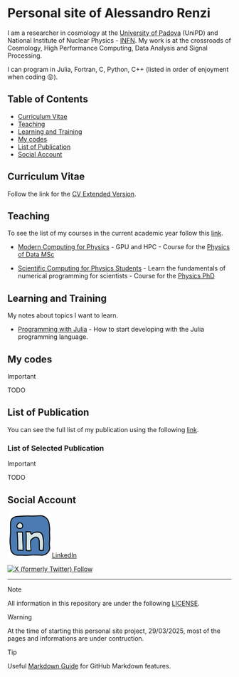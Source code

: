 # Personal site of Alessandro Renzi

I am a researcher in cosmology at the [University of Padova](https://www.unipd.it/en/contatti/rubrica?detail=Y&ruolo=1&checkout=cerca&persona=renzi&key=5F749F2E49E4888AE8B2F471823535B3) (UniPD) and National Institute of Nuclear Physics - [INFN](https://baltig.infn.it/alexnino/alessandro.renzi). My work is at the crossroads of Cosmology, High Performance Computing, Data Analysis and Signal Processing.

I can program in Julia, Fortran, C, Python, C++ (listed in order of enjoyment when coding :stuck_out_tongue_winking_eye:).

## Table of Contents

- [Curriculum Vitae](#curriculum-vitae)
- [Teaching](#teaching)
- [Learning and Training](#learning-and-training)
- [My codes](#my-codes)
- [List of Publication](#list-of-publication)
- [Social Account](#social-account)

## Curriculum Vitae

Follow the link for the [CV Extended Version](./cv/extended_cv.md).

## Teaching

To see the list of my courses in the current academic year follow this [link](https://en.didattica.unipd.it/off/docente/5F749F2E49E4888AE8B2F471823535B3).

- [Modern Computing for Physics](./teaching/mc4p/mc4p-index.md) - GPU and HPC - Course for the [Physics of Data MSc](https://www.unipd.it/en/educational-offer/second-cycle-degree/school-of-science?tipo=LM&scuola=SC&ordinamento=2025&key=SC2995)

- [Scientific Computing for Physics Students](./teaching/sc4ps/sc4ps-index.md) - Learn the fundamentals of numerical programming for scientists - Course for the [Physics PhD](https://www.unipd.it/en/phd/physics)

## Learning and Training

My notes about topics I want to learn. 

- [Programming with Julia](./learn/Julia/julia-index.md) - How to start developing with the Julia programming language.

## My codes

> [!IMPORTANT]
> TODO

## List of Publication

You can see the full list of my publication using the following [link](https://ui.adsabs.harvard.edu/search/filter_author_facet_hier_fq_author=OR&filter_author_facet_hier_fq_author=author_facet_hier%3A%221%2FRenzi%2C%20A%2FRenzi%2C%20A%22&filter_author_facet_hier_fq_author=author_facet_hier%3A%221%2FRenzi%2C%20A%2FRenzi%2C%20Alessandro%22&fq=%7B!type%3Daqp%20v%3D%24fq_author%7D&fq_author=(author_facet_hier%3A%221%2FRenzi%2C%20A%2FRenzi%2C%20A%22%20OR%20author_facet_hier%3A%221%2FRenzi%2C%20A%2FRenzi%2C%20Alessandro%22)&p_=0&q=%20author%3A%22renzi%2C%20alessandro%22&sort=date%20desc%2C%20bibcode%20desc).

### List of Selected Publication

> [!IMPORTANT]
> TODO

## Social Account

[![LinkedIn Logo](images/linkedinlogo.png)LinkedIn](https://www.linkedin.com/in/alessandro-renzi/)

[![X (formerly Twitter) Follow](https://img.shields.io/twitter/follow/alexnino82)
](https://x.com/alexnino82)

---

> [!NOTE]
> All information in this repository are under the following [LICENSE](./LICENSE).


> [!WARNING] 
> At the time of starting this personal site project, 29/03/2025, most of the pages and informations are under contruction.

> [!TIP]
> Useful [Markdown Guide](https://docs.github.com/en/get-started/writing-on-github/getting-started-with-writing-and-formatting-on-github/basic-writing-and-formatting-syntax/) for GitHub Markdown features.
